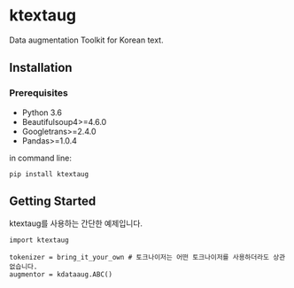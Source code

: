 # ktextaug


Data augmentation Toolkit for Korean text.



## Installation

### Prerequisites

* Python 3.6
* Beautifulsoup4>=4.6.0
* Googletrans>=2.4.0
* Pandas>=1.0.4

in command line:

```
pip install ktextaug
```

## Getting Started

ktextaug를 사용하는 간단한 예제입니다. 

```
import ktextaug

tokenizer = bring_it_your_own # 토크나이저는 어떤 토크나이저를 사용하더라도 상관없습니다.
augmentor = kdataaug.ABC()
```

## 


